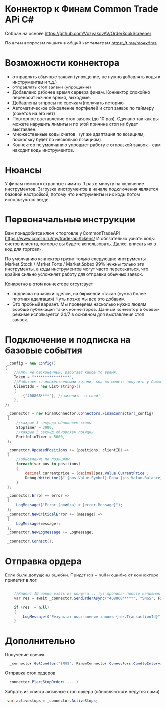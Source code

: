 # Коннектор к Финам Common Trade APi C#
Собран на основе https://github.com/VozyakovAV/OrderBookScreener

По всем вопросам пишите в общий чат телеграм https://t.me/moexdma

# Возможности коннектора
- отправлять обычные заявки (упрощение, не нужно добавлять коды к инструментам и т.д.)
- отправлять стоп заявки (упрощение)
- Добавлено рабочее время сервера финам. Коннектор спокойно переносит ночное время, выходные. 
- Добавлены запросы по свечкам (получать историю)
- Автоматическое обновление портфелей и стоп заявок по таймеру (сокетов на это нет)
- Повторное выставление стоп заявок (до 10 раз). Сделано так как вы можете нарушить лимиты и по этой причине стоп не будет выставлен. 
- Множественные коды счетов. Тут же адаптация по позициям, поскольку будет по несколько позициям)
- Коннектор по умолчанию упрощает работу с отправкой заявок - сам находит коды инструментов.

# Нюансы 

У финам немного странные лимиты. 1 раз в минуту на получение инструментов. 
Загрузка инструментов в начале подключения является базовой настройкой, потому что инструменты и их коды потом используются везде. 

# Первоначальные инструкции

Вам понадобится ключ к торговле у CommonTradeAPi https://www.comon.ru/my/trade-api/tokens/
И обязательно узнать коды счетов клиента, которые вы будете использовать. Далее, вписать их в код для торговли. 

По умолчанию коннектор грузит только следующие инструменты  Market.Stock / Market.Forts / Market.Spbex
99% нужны только эти инструменты, а коды инструментов могут часто пересекаться, что крайне сильно усложняет работу для отправки обычных заявок. 

Конкретно в этом коннекторе отсутсвует 
- подписка на заявки сделки, на биржевой стакан (нужна более плотная адаптация) Чуть позже мы все это добавим. 
- Это пробный вариант. Мы проверяем насколько нужно людям вообще публикация таких коннекторов. Данный коннектор в боевом режиме используется 24/7
в основном для выставления стоп заявок. 

# Подключение и подписка на базовые события 

```cs
 _config = new Config()
{
    //Ключ не бесконечный, работает какое то время.. 
    Token = "****************",
    //Работаем со множественными кодами, код вы можете получить у Common Trade API
    ClientIds = new List<string>()
    {
        {"408868****"}, //заменить на свой!
    },
};

 _connector = new FinamConnector.Connectors.FinamConnector(_config)
 {
     //каждые 3 секунды обновляем стопы
     StopTimer = 3000,
     //каждые 5 секунд обновляем позиции
     PortfolioTimer = 5000,
 };

 _connector.UpdatedPositions += (positions, clientID) =>
 {
     //обновление по позициям. 
     foreach(var pos in positions)
     {
         decimal currentprice = (decimal)pos.Value.CurrentPrice ;
         Debug.WriteLine($" {pos.Value.Symbol} Поза {pos.Value.Balance} clientID ={pos.Value.ClientID} Цена {pos.Value.CurrentPrice}");
     }
 };

 _connector.Error += error =>
 {
     LogMessage($"Error (ошибка)-> {error.Message}");
 };
 _connector.NewCriticalError += (message) =>
 {
     LogMessage(message);
 };
 _connector.NewLogMessage += LogMessage;

 _connector.Connect();
```

# Отправка ордера 

Если были допущены ошибки. Придет res = null и ошибка от коннектора прилетит в лог. 

```cs

    //Клиент ID можно взять из конфига... тут прописан просто напрямик
    var res = await _connector.SendOrderAsync("408868*****", "SNGS", Finam.TradeApi.Proto.V1.BuySell.Buy, 1,30);

    if (res != null)
    {
        LogMessage($"Результат выставление заявки {res.TransactionId}");
    }
```


# Дополнительно

Получение свечек. 
```cs
  _connector.GetCandles("SNGS", FinamConnector.Connectors.CandleInterval.H1)
```
Отправка стоп ордеров 
```cs
 _connector.PlaceStopOrder(.....)
```
Забрать из списка активные стоп ордера (обновляются и ведутся сами)
```cs
 var activestops = _connector.ActiveStops;
```


